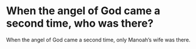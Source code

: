 # When the angel of God came a second time, who was there?

When the angel of God came a second time, only Manoah’s wife was there.
